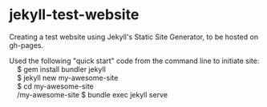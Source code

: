 # jekyll-test-website
Creating a test website using Jekyll's Static Site Generator, to be hosted on gh-pages.

Used the following "quick start" code from the command line to initiate site:  
&nbsp;&nbsp;&nbsp;&nbsp;$ gem install bundler jekyll  
&nbsp;&nbsp;&nbsp;&nbsp;$ jekyll new my-awesome-site  
&nbsp;&nbsp;&nbsp;&nbsp;$ cd my-awesome-site  
&nbsp;&nbsp;&nbsp;&nbsp;/my-awesome-site $ bundle exec jekyll serve
